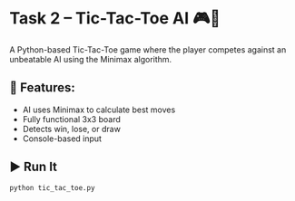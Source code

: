 # Task 2 – Tic-Tac-Toe AI 🎮🤖

A Python-based Tic-Tac-Toe game where the player competes against an unbeatable AI using the Minimax algorithm.

## 🤖 Features:
- AI uses Minimax to calculate best moves
- Fully functional 3x3 board
- Detects win, lose, or draw
- Console-based input

## ▶️ Run It
```bash
python tic_tac_toe.py
